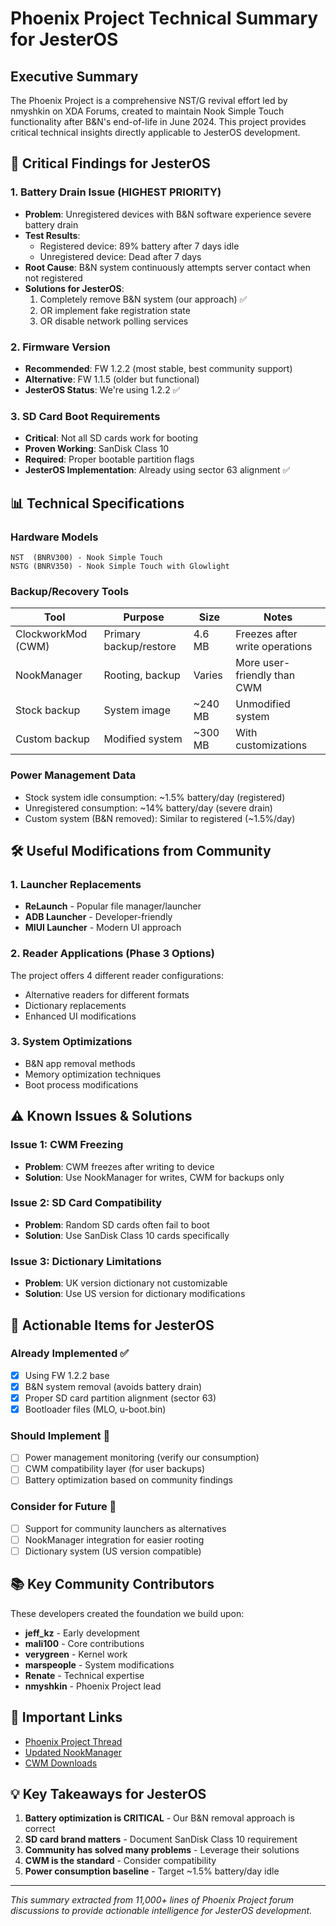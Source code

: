 # Phoenix Project Technical Summary for JesterOS

## Executive Summary
The Phoenix Project is a comprehensive NST/G revival effort led by nmyshkin on XDA Forums, created to maintain Nook Simple Touch functionality after B&N's end-of-life in June 2024. This project provides critical technical insights directly applicable to JesterOS development.

## 🔴 Critical Findings for JesterOS

### 1. **Battery Drain Issue** (HIGHEST PRIORITY)
- **Problem**: Unregistered devices with B&N software experience severe battery drain
- **Test Results**: 
  - Registered device: 89% battery after 7 days idle
  - Unregistered device: Dead after 7 days
- **Root Cause**: B&N system continuously attempts server contact when not registered
- **Solutions for JesterOS**:
  1. Completely remove B&N system (our approach) ✅
  2. OR implement fake registration state
  3. OR disable network polling services

### 2. **Firmware Version**
- **Recommended**: FW 1.2.2 (most stable, best community support)
- **Alternative**: FW 1.1.5 (older but functional)
- **JesterOS Status**: We're using 1.2.2 ✅

### 3. **SD Card Boot Requirements**
- **Critical**: Not all SD cards work for booting
- **Proven Working**: SanDisk Class 10
- **Required**: Proper bootable partition flags
- **JesterOS Implementation**: Already using sector 63 alignment ✅

## 📊 Technical Specifications

### Hardware Models
```
NST  (BNRV300) - Nook Simple Touch
NSTG (BNRV350) - Nook Simple Touch with Glowlight
```

### Backup/Recovery Tools
| Tool | Purpose | Size | Notes |
|------|---------|------|-------|
| ClockworkMod (CWM) | Primary backup/restore | 4.6 MB | Freezes after write operations |
| NookManager | Rooting, backup | Varies | More user-friendly than CWM |
| Stock backup | System image | ~240 MB | Unmodified system |
| Custom backup | Modified system | ~300 MB | With customizations |

### Power Management Data
- Stock system idle consumption: ~1.5% battery/day (registered)
- Unregistered consumption: ~14% battery/day (severe drain)
- Custom system (B&N removed): Similar to registered (~1.5%/day)

## 🛠️ Useful Modifications from Community

### 1. Launcher Replacements
- **ReLaunch** - Popular file manager/launcher
- **ADB Launcher** - Developer-friendly
- **MIUI Launcher** - Modern UI approach

### 2. Reader Applications (Phase 3 Options)
The project offers 4 different reader configurations:
- Alternative readers for different formats
- Dictionary replacements
- Enhanced UI modifications

### 3. System Optimizations
- B&N app removal methods
- Memory optimization techniques
- Boot process modifications

## ⚠️ Known Issues & Solutions

### Issue 1: CWM Freezing
- **Problem**: CWM freezes after writing to device
- **Solution**: Use NookManager for writes, CWM for backups only

### Issue 2: SD Card Compatibility
- **Problem**: Random SD cards often fail to boot
- **Solution**: Use SanDisk Class 10 cards specifically

### Issue 3: Dictionary Limitations
- **Problem**: UK version dictionary not customizable
- **Solution**: Use US version for dictionary modifications

## 🎯 Actionable Items for JesterOS

### Already Implemented ✅
- [x] Using FW 1.2.2 base
- [x] B&N system removal (avoids battery drain)
- [x] Proper SD card partition alignment (sector 63)
- [x] Bootloader files (MLO, u-boot.bin)

### Should Implement 🔧
- [ ] Power management monitoring (verify our consumption)
- [ ] CWM compatibility layer (for user backups)
- [ ] Battery optimization based on community findings

### Consider for Future 🔮
- [ ] Support for community launchers as alternatives
- [ ] NookManager integration for easier rooting
- [ ] Dictionary system (US version compatible)

## 📚 Key Community Contributors
These developers created the foundation we build upon:
- **jeff_kz** - Early development
- **mali100** - Core contributions
- **verygreen** - Kernel work
- **marspeople** - System modifications
- **Renate** - Technical expertise
- **nmyshkin** - Phoenix Project lead

## 🔗 Important Links
- [Phoenix Project Thread](https://xdaforums.com/t/nst-g-the-phoenix-project.4673934/)
- [Updated NookManager](https://xdaforums.com/t/nst-g-updating-nookmanager-for-fw-1-2-2.3873048/)
- [CWM Downloads](https://www.mediafire.com/folder/fll6rassbgez91v/)

## 💡 Key Takeaways for JesterOS

1. **Battery optimization is CRITICAL** - Our B&N removal approach is correct
2. **SD card brand matters** - Document SanDisk Class 10 requirement
3. **Community has solved many problems** - Leverage their solutions
4. **CWM is the standard** - Consider compatibility
5. **Power consumption baseline** - Target ~1.5% battery/day idle

---

*This summary extracted from 11,000+ lines of Phoenix Project forum discussions to provide actionable intelligence for JesterOS development.*